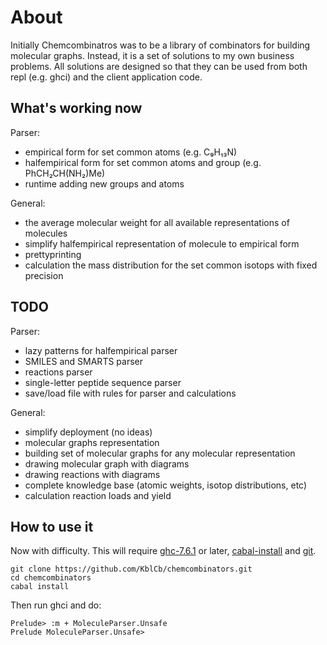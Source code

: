 About
=====

Initially Chemcombinatros was to be a library of combinators for building
molecular graphs. Instead, it is a set of solutions to my own business problems.
All solutions are designed so that they can be used from both repl (e.g. ghci)
and the client application code.


What's working now
------------------

Parser:
* empirical form for set common atoms (e.g. C₉H₁₃N)
* halfempirical form for set common atoms and group (e.g. PhCH₂CH(NH₂)Me)
* runtime adding new groups and atoms

General:
* the average molecular weight for all available representations of molecules
* simplify halfempirical representation of molecule to empirical form
* prettyprinting
* calculation the mass distribution for the set common isotops with fixed
  precision


TODO
----

Parser:
* lazy patterns for halfempirical parser
* SMILES and SMARTS parser
* reactions parser
* single-letter peptide sequence parser
* save/load file with rules for parser and calculations

General:
* simplify deployment (no ideas)
* molecular graphs representation
* building set of molecular graphs for any molecular representation
* drawing molecular graph with diagrams
* drawing reactions with diagrams
* complete knowledge base (atomic weights, isotop distributions, etc)
* calculation reaction loads and yield


How to use it
-------------

Now with difficulty. This will require [ghc-7.6.1][1] or later, [cabal-install][2]
and [git][3].

    git clone https://github.com/KblCb/chemcombinators.git
    cd chemcombinators
    cabal install

Then run ghci and do:

    Prelude> :m + MoleculeParser.Unsafe
    Prelude MoleculeParser.Unsafe>

[1]: http://www.haskell.org/ghc/
[2]: http://hackage.haskell.org/trac/hackage/wiki/CabalInstall
[3]: http://git-scm.com/
